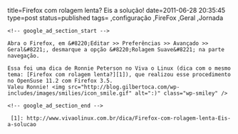 title=Firefox com rolagem lenta? Eis a solução!
date=2011-06-28 20:35:45
type=post
status=published
tags=
,configuração
,FireFox
,Geral
,Jornada
~~~~~~
<!-- google_ad_section_start -->

Abra o Firefox, em &#8220;Editar >> Preferências >> Avançado >> Geral&#8221;, desmarque a opção &#8220;Rolagem Suave&#8221; na parte navegação.

Essa foi uma dica de Ronnie Peterson no Viva o Linux (dica com o mesmo tema: [Firefox com rolagem lenta?][1]), que realizou esse procedimento no OpenSuse 11.2 com Firefox 3.5.  
Valeu Ronnie! <img src="http://blog.gilbertoca.com/wp-includes/images/smilies/icon_smile.gif" alt=":)" class="wp-smiley" /> 

<!-- google_ad_section_end -->

 [1]: http://www.vivaolinux.com.br/dica/Firefox-com-rolagem-lenta-Eis-a-solucao